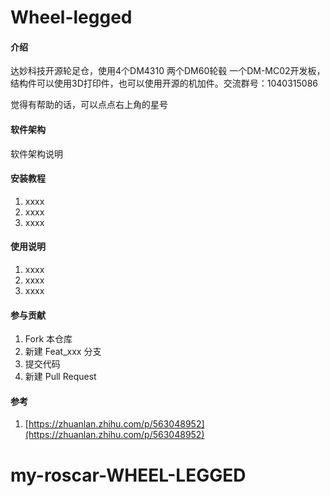 # Wheel-legged 

#### 介绍
达妙科技开源轮足仓，使用4个DM4310 两个DM60轮毂 一个DM-MC02开发板，结构件可以使用3D打印件，也可以使用开源的机加件。交流群号：1040315086


觉得有帮助的话，可以点点右上角的星号   

#### 软件架构
软件架构说明


#### 安装教程

1.  xxxx
2.  xxxx
3.  xxxx

#### 使用说明

1.  xxxx
2.  xxxx
3.  xxxx

#### 参与贡献

1.  Fork 本仓库
2.  新建 Feat_xxx 分支
3.  提交代码
4.  新建 Pull Request


#### 参考

1.  [https://zhuanlan.zhihu.com/p/563048952](https://zhuanlan.zhihu.com/p/563048952)
# my-roscar-WHEEL-LEGGED
